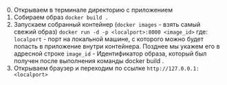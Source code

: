 0) Открываем в терминале директорию с приложением
1) Собираем образ
`docker build .`
2) Запускаем собранный контейнер
(`docker images` - взять самый свежий образ)
`docker run -d -p <localport>:8000 <image_id>`
где:
`localport` - порт на локальной машине, с которого можно будет попасть в приложение внутри контейнера. Позднее мы укажем его в адресной строке
`image_id` - Идентификатор образа, который был получен после выполнения команды docker build .
4) Открываем браузер и переходим по ссылке `http://127.0.0.1:<localport>`

